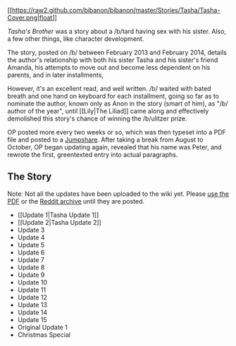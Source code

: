 [[https://raw2.github.com/bibanon/bibanon/master/Stories/Tasha/Tasha-Cover.png|float]]

_Tasha's Brother_ was a story about a /b/tard having sex with his sister. Also, a few other things, like character development.

The story, posted on /b/ between February 2013 and February 2014, details the author's relationship with both his sister Tasha and his sister's friend Amanda, his attempts to move out and become less dependent on his parents, and in later installments, 

However, it's an excellent read, and well written. /b/ waited with bated breath and one hand on keyboard for each installment, going so far as to nominate the author, known only as Anon in the story (smart of him), as "/b/ author of the year", until [[Lily|The Liliad]] came along and effectively demolished this story's chance of winning the /b/ulitzer prize.

OP posted more every two weeks or so, which was then typeset into a PDF file and posted to a [Jumpshare](https://jumpshare.com/v/46jrYryVmDXbEkcKv3Mb). After taking a break from August to October, OP began updating again, revealed that his name was Peter, and rewrote the first, greentexted entry into actual paragraphs.

## The Story

Note: Not all the updates have been uploaded to the wiki yet. Please [use the PDF](https://drive.google.com/folderview?id=0B49M2OVcxxc9dl9pYjBPaVN1YUE&usp=sharing) or the [Reddit archive](reddit.com/r/TashasBro/new/) until they are posted.

* [[Update 1|Tasha Update 1]]
* [[Update 2|Tasha Update 2]]
* Update 3
* Update 4
* Update 5
* Update 6
* Update 7
* Update 8
* Update 9
* Update 10
* Update 11
* Update 12
* Update 13
* Update 14
* Update 15
* Original Update 1
* Christmas Special